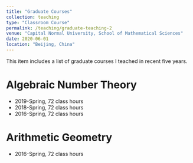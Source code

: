 ```yaml
---
title: "Graduate Courses"
collection: teaching
type: "Classroom Course"
permalink: /teaching/graduate-teaching-2
venue: "Capital Normal University, School of Mathematical Sciences"
date: 2020-06-01
location: "Beijing, China"
---
```


This item includes a list of graduate courses I teached in recent five years.

Algebraic Number Theory
======
* 2019-Spring, 72 class hours
* 2018-Spring, 72 class hours
* 2016-Spring, 72 class hours

Arithmetic Geometry
======
* 2016-Spring, 72 class hours
